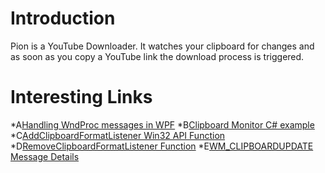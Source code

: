 Introduction
=============
Pion is a YouTube Downloader. It watches your clipboard for changes and as soon as you copy a YouTube link the download process is triggered.

Interesting Links
==================
*A[Handling WndProc messages in WPF](http://stackoverflow.com/questions/624367/how-to-handle-wndproc-messages-in-wpf "Handling WndProc messages in WPF")
*B[Clipboard Monitor C# example](http://www.radsoftware.com.au/articles/clipboardmonitor.aspx "Clipboard Monitor c# example")
*C[AddClipboardFormatListener Win32 API Function](http://msdn.microsoft.com/en-us/library/ms649033(v=VS.85).aspx "AddClipboardFormatListener Win32 API function")
*D[RemoveClipboardFormatListener Function](http://msdn.microsoft.com/en-us/library/ms649050(v=VS.85).aspx "RemoveClipboardFormatListener Function")
*E[WM_CLIPBOARDUPDATE Message Details](http://msdn.microsoft.com/en-us/library/ms649021(VS.85).aspx "WM_CLIPBOARDUPDATE Message Details")